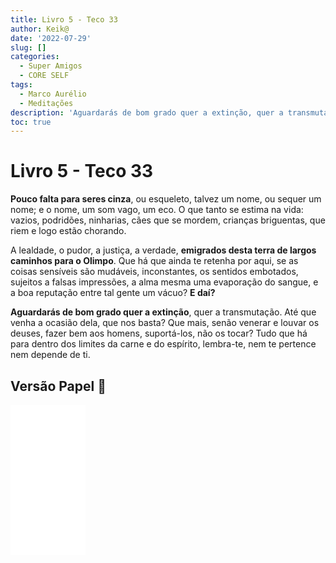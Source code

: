 ```yaml
---
title: Livro 5 - Teco 33
author: Keik@
date: '2022-07-29'
slug: []
categories:
  - Super Amigos
  - CORE SELF
tags:
  - Marco Aurélio
  - Meditações
description: 'Aguardarás de bom grado quer a extinção, quer a transmutação.'
toc: true
---
```


# Livro 5 - Teco 33

**Pouco falta para seres cinza**, ou esqueleto, talvez um nome, ou sequer um nome; e o nome, um som vago, um eco. O que tanto se estima na vida: vazios, podridões, ninharias, cães que se mordem, crianças briguentas, que riem e logo estão chorando. 

A lealdade, o pudor, a justiça, a verdade, **emigrados desta terra de largos caminhos para o Olimpo**. Que há que ainda te retenha por aqui, se as coisas sensíveis são mudáveis, inconstantes, os sentidos embotados, sujeitos a falsas impressões, a alma mesma uma evaporação do sangue, e a boa reputação entre tal gente um vácuo? **E daí?**

**Aguardarás de bom grado quer a extinção**, quer a transmutação. Até que venha a ocasião dela, que nos basta? Que mais, senão venerar e louvar os deuses, fazer bem aos homens, suportá-los, não os tocar? Tudo que há para dentro dos limites da carne e do espírito, lembra-te, nem te pertence nem depende de ti.


## Versão Papel :book:
<iframe style="width:120px;height:240px;" marginwidth="0" marginheight="0" scrolling="no" frameborder="0" src="//ws-na.amazon-adsystem.com/widgets/q?ServiceVersion=20070822&OneJS=1&Operation=GetAdHtml&MarketPlace=BR&source=ss&ref=as_ss_li_til&ad_type=product_link&tracking_id=mundodekeika-20&language=pt_BR&marketplace=amazon&region=BR&placement=B092FVY4BB&asins=B092FVY4BB&linkId=37c5ec14221f61f811029aa88b520891&show_border=true&link_opens_in_new_window=true"></iframe>